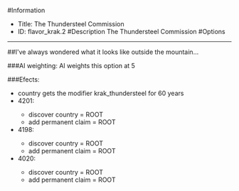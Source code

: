 #Information
 - Title: The Thundersteel Commission
 - ID: flavor_krak.2
#Description
The Thundersteel Commission
#Options

___
##I've always wondered what it looks like outside the mountain...

###AI weighting:
AI weights this option at 5


###Efects:<ul><li>country gets the modifier krak_thundersteel for 60 years</li><li>4201:</li><ul><li>discover country = ROOT</li><li>add permanent claim = ROOT</li></ul><li>4198:</li><ul><li>discover country = ROOT</li><li>add permanent claim = ROOT</li></ul><li>4020:</li><ul><li>discover country = ROOT</li><li>add permanent claim = ROOT</li></ul></ul>
